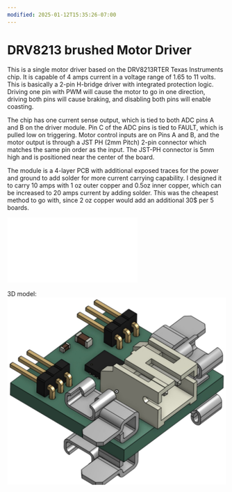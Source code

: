 ```yaml
---
modified: 2025-01-12T15:35:26-07:00
---
```


# DRV8213 brushed Motor Driver

This is a single motor driver based on the DRV8213RTER Texas Instruments chip. It is capable of 4 amps current in a voltage range of 1.65 to 11 volts. This is basically a 2-pin H-bridge driver with integrated protection logic. Driving one pin with PWM will cause the motor to go in one direction, driving both pins will cause braking, and disabling both pins will enable coasting.

The chip has one current sense output, which is tied to both ADC pins A and B on the driver module. Pin C of the ADC pins is tied to FAULT, which is pulled low on triggering.  Motor control inputs are on Pins A and B, and the motor output is through a JST PH (2mm Pitch) 2-pin connector which matches the same pin order as the input. The JST-PH connector is 5mm high and is positioned near the center of the board.

The module is a 4-layer PCB with additional exposed traces for the power and ground to add solder for more current carrying capability. I designed it to carry 10 amps with 1 oz outer copper and 0.5oz inner copper, which can be increased to 20 amps current by adding solder. This was the cheapest method to go with, since 2 oz copper would add an additional 30$ per 5 boards. 

![DRV8213 brushed Motor Driver](DRV8213%20brushed%20Motor%20Driver.pdf)

3D model:
![](media/DRV8213%203D%20model%20picture.jpg)